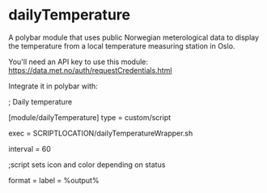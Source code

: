 # dailyTemperature
A polybar module that uses public Norwegian meterological data to display the temperature from a local temperature measuring station in Oslo. 

You'll need an API key to use this module: https://data.met.no/auth/requestCredentials.html

Integrate it in polybar with:


; Daily temperature

[module/dailyTemperature]
type = custom/script

exec = SCRIPTLOCATION/dailyTemperatureWrapper.sh

interval = 60

;script sets icon and color depending on status 

format = <label>
label = %output%
